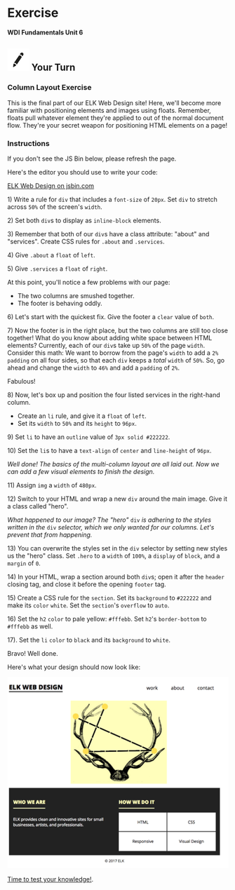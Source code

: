 # Exercise

**WDI Fundamentals Unit 6**

## ![Your Turn](../../.gitbook/assets/exercise.png) Your Turn

### Column Layout Exercise

This is the final part of our ELK Web Design site! Here, we'll become more familiar with positioning elements and images using floats. Remember, floats pull whatever element they're applied to out of the normal document flow. They're your secret weapon for positioning HTML elements on a page!

### Instructions

If you don't see the JS Bin below, please refresh the page.

Here's the editor you should use to write your code:

[ELK Web Design on jsbin.com](http://jsbin.com/libewe/embed?html,css,output)

1\) Write a rule for `div` that includes a `font-size` of `20px`. Set `div` to stretch across `50%` of the screen's `width`.

2\) Set both `div`s to display as `inline-block` elements.

3\) Remember that both of our `div`s have a class attribute: "about" and "services". Create CSS rules for `.about` and `.services`.

4\) Give `.about` a `float` of `left`.

5\) Give `.services` a `float` of `right`.

At this point, you'll notice a few problems with our page:

* The two columns are smushed together.
* The footer is behaving oddly.

6\) Let's start with the quickest fix. Give the footer a `clear` value of `both`.

7\) Now the footer is in the right place, but the two columns are still too close together! What do you know about adding white space between HTML elements? Currently, each of our `div`s take up `50%` of the page `width`. Consider this math: We want to borrow from the page's `width` to add a `2%` `padding` on all four sides, so that each `div` keeps a _total_ `width` of `50%`. So, go ahead and change the `width` to `46%` and add a `padding` of `2%`.

Fabulous!

8\) Now, let's box up and position the four listed services in the right-hand column.

* Create an `li` rule, and give it a `float` of `left`.
* Set its `width` to `50%` and its `height` to `96px`.

9\) Set `li` to have an `outline` value of `3px solid #222222`.

10\) Set the `li`s to have a `text-align` of `center` and `line-height` of `96px`.

_Well done! The basics of the multi-column layout are all laid out. Now we can add a few visual elements to finish the design._

11\) Assign `img` a `width` of `480px`.

12\) Switch to your HTML and wrap a new `div` around the main image. Give it a class called "hero".

_What happened to our image? The "hero"_ `div` _is adhering to the styles written in the_ `div` _selector, which we only wanted for our columns. Let's prevent that from happening._

13\) You can overwrite the styles set in the `div` selector by setting new styles us the "hero" class. Set `.hero` to a `width` of `100%`, a `display` of `block`, and a `margin` of `0`.

14\) In your HTML, wrap a section around both `div`s; open it after the `header` closing tag, and close it before the opening `footer` tag.

15\) Create a CSS rule for the `section`. Set its `background` to `#222222` and make its `color` `white`. Set the `section`'s `overflow` to `auto`.

16\) Set the `h2` `color` to pale yellow: `#fffebb`. Set `h2`'s `border-bottom` to `#fffebb` as well.

17\). Set the `li` `color` to `black` and its `background` to `white`.

Bravo! Well done.

Here's what your design should now look like:

![](../../.gitbook/assets/deliverable%20%285%29.png)

[Time to test your knowledge!](../navigation-and-page-layout-quiz.md).

